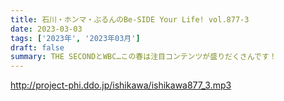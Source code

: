 ```yaml
---
title: 石川・ホンマ・ぶるんのBe-SIDE Your Life! vol.877-3
date: 2023-03-03
tags: ['2023年', '2023年03月']
draft: false
summary: THE SECONDとWBC…この春は注目コンテンツが盛りだくさんです！
---
```


http://project-phi.ddo.jp/ishikawa/ishikawa877_3.mp3
